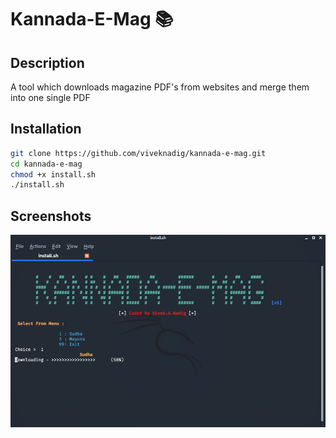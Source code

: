 # Kannada-E-Mag 📚
## Description
A tool which downloads magazine PDF's from websites and merge them into one single PDF 
## Installation
```bash
git clone https://github.com/viveknadig/kannada-e-mag.git
cd kannada-e-mag
chmod +x install.sh
./install.sh
```
## Screenshots
![Homepage](https://github.com/viveknadig/kannada-e-mag/blob/main/screenshot.png)
